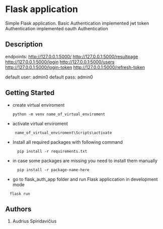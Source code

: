 # Flask application

Simple Flask application.
Basic Authentication implemented
jwt token Authentication implemented
oauth Authentication

## Description

endpoints:
  http://127.0.0.1:5000/
  http://127.0.0.1:5000/resultpage
  http://127.0.0.1:5000/login
  http://127.0.0.1:5000/users
  http://127.0.0.1:5000/login-token
  http://127.0.0.1:5000/refresh-token



default user: admin0
default pass: admin0

## Getting Started
* create virtual enviroment
    ```
    python -m venv name_of_virtual_enviroment
    ```
* activate virtual enviroment
    ```
     name_of_virtual_enviroment\Scripts\activate
    ```

* Install all required packages with following command
  ```
    pip install -r requirements.txt
  ```
* in case some packages are missing you need to install them manually
  ```
    pip install -r package-name-here
  ```
* go to flask_auth_app folder and run Flask appliccation in development mode
```
  flask run
```

## Authors

1. Audrius Spiridavičius

